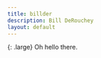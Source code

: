 ```yaml
---
title: billder
description: Bill DeRouchey
layout: default
---
```


{: .large}
Oh hello there.





